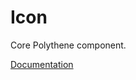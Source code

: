 # Icon

Core Polythene component.

[Documentation](https://github.com/ArthurClemens/polythene/tree/master/docs/components/icon.md)
